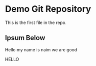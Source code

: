 # Demo Git Repository

This is the first file in the repo.

## Ipsum Below

Hello my name is naim we are good


HELLO